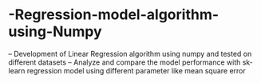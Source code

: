 # -Regression-model-algorithm-using-Numpy
– Development of Linear Regression algorithm using numpy and tested on different datasets
– Analyze and compare the model performance with sk-learn regression model using different parameter like mean
square error
